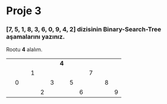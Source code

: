 # Proje 3

### [7, 5, 1, 8, 3, 6, 0, 9, 4, 2] dizisinin Binary-Search-Tree aşamalarını yazınız.

Rootu **4** alalım.


|  |  |  |  |  |  |  |  |  |  |  |  |  |
|--|--|--|--|--|--|--|--|--|--|--|--|--|
|  | | | |  |  | **4** |  | | |  |  |  |
|  |  |  | 1|  |  |  |  |  | 7 |  |  |  |
|  | 0|  |  |  |3 |  | 5|  |  |  |8 |  |
|  |  |  |  |2 |  |  |  | 6|  |  |  | 9|
